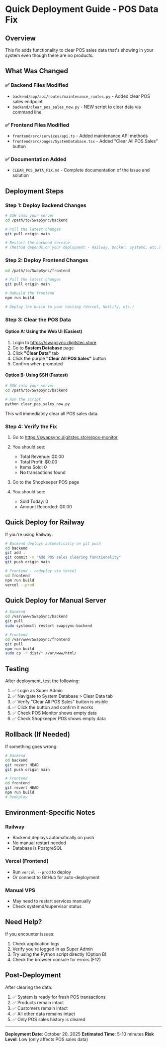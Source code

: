 # Quick Deployment Guide - POS Data Fix

## Overview

This fix adds functionality to clear POS sales data that's showing in your system even though there are no products.

## What Was Changed

### ✅ Backend Files Modified
- `backend/app/api/routes/maintenance_routes.py` - Added clear POS sales endpoint
- `backend/clear_pos_sales_now.py` - NEW script to clear data via command line

### ✅ Frontend Files Modified
- `frontend/src/services/api.ts` - Added maintenance API methods
- `frontend/src/pages/SystemDatabase.tsx` - Added "Clear All POS Sales" button

### ✅ Documentation Added
- `CLEAR_POS_DATA_FIX.md` - Complete documentation of the issue and solution

## Deployment Steps

### Step 1: Deploy Backend Changes

```bash
# SSH into your server
cd /path/to/SwapSync/backend

# Pull the latest changes
git pull origin main

# Restart the backend service
# (Method depends on your deployment - Railway, Docker, systemd, etc.)
```

### Step 2: Deploy Frontend Changes

```bash
cd /path/to/SwapSync/frontend

# Pull the latest changes
git pull origin main

# Rebuild the frontend
npm run build

# Deploy the build to your hosting (Vercel, Netlify, etc.)
```

### Step 3: Clear the POS Data

#### Option A: Using the Web UI (Easiest)

1. Login to https://swapsync.digitstec.store
2. Go to **System Database** page
3. Click **"Clear Data"** tab
4. Click the purple **"Clear All POS Sales"** button
5. Confirm when prompted

#### Option B: Using SSH (Fastest)

```bash
# SSH into your server
cd /path/to/SwapSync/backend

# Run the script
python clear_pos_sales_now.py
```

This will immediately clear all POS sales data.

### Step 4: Verify the Fix

1. Go to https://swapsync.digitstec.store/pos-monitor
2. You should see:
   - Total Revenue: ₵0.00
   - Total Profit: ₵0.00
   - Items Sold: 0
   - No transactions found

3. Go to the Shopkeeper POS page
4. You should see:
   - Sold Today: 0
   - Amount Recorded: ₵0.00

## Quick Deploy for Railway

If you're using Railway:

```bash
# Backend deploys automatically on git push
cd backend
git add .
git commit -m "Add POS sales clearing functionality"
git push origin main

# Frontend - redeploy via Vercel
cd frontend
npm run build
vercel --prod
```

## Quick Deploy for Manual Server

```bash
# Backend
cd /var/www/SwapSync/backend
git pull
sudo systemctl restart swapsync-backend

# Frontend
cd /var/www/SwapSync/frontend
git pull
npm run build
sudo cp -r dist/* /var/www/html/
```

## Testing

After deployment, test the following:

1. ✅ Login as Super Admin
2. ✅ Navigate to System Database > Clear Data tab
3. ✅ Verify "Clear All POS Sales" button is visible
4. ✅ Click the button and confirm it works
5. ✅ Check POS Monitor shows empty data
6. ✅ Check Shopkeeper POS shows empty data

## Rollback (If Needed)

If something goes wrong:

```bash
# Backend
cd backend
git revert HEAD
git push origin main

# Frontend
cd frontend
git revert HEAD
npm run build
# Redeploy
```

## Environment-Specific Notes

### Railway
- Backend deploys automatically on push
- No manual restart needed
- Database is PostgreSQL

### Vercel (Frontend)
- Run `vercel --prod` to deploy
- Or connect to GitHub for auto-deployment

### Manual VPS
- May need to restart services manually
- Check systemd/supervisor status

## Need Help?

If you encounter issues:

1. Check application logs
2. Verify you're logged in as Super Admin
3. Try using the Python script directly (Option B)
4. Check the browser console for errors (F12)

## Post-Deployment

After clearing the data:

1. ✅ System is ready for fresh POS transactions
2. ✅ Products remain intact
3. ✅ Customers remain intact
4. ✅ All other data remains intact
5. ✅ Only POS sales history is cleared

---

**Deployment Date**: October 20, 2025
**Estimated Time**: 5-10 minutes
**Risk Level**: Low (only affects POS sales data)

